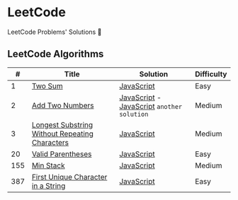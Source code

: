 # LeetCode

LeetCode Problems' Solutions 🚀

## LeetCode Algorithms

| #   | Title                                                                                                                           | Solution                                                                                                      | Difficulty |
|-----|---------------------------------------------------------------------------------------------------------------------------------|---------------------------------------------------------------------------------------------------------------|------------|
| 1   | [Two Sum](https://leetcode.com/problems/two-sum/)                                                                               | [JavaScript](two-sum/index.js)                                                                                | Easy       |
| 2   | [Add Two Numbers](https://leetcode.com/problems/add-two-numbers/)                                                               | [JavaScript](add-two-numbers/index.js) - [JavaScript](add-two-numbers/another-solution.js) `another solution` | Medium     |
| 3   | [Longest Substring Without Repeating Characters](https://leetcode.com/problems/longest-substring-without-repeating-characters/) | [JavaScript](longest-substring-without-repeating-characters/index.js)                                         | Medium     |
| 20  | [Valid Parentheses](https://leetcode.com/problems/valid-parentheses/)                                                           | [JavaScript](valid-parentheses/index.js)                                                                      | Easy       |
| 155 | [Min Stack](https://leetcode.com/problems/min-stack/)                                                                           | [JavaScript](min-stack/index.js)                                                                              | Medium     |
| 387 | [First Unique Character in a String](https://leetcode.com/problems/first-unique-character-in-a-string/)                         | [JavaScript](first-unique-character-in-a-string/index.js)                                                     | Easy       |
